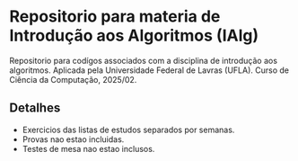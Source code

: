 # Repositorio para materia de Introdução aos Algoritmos (IAlg)
Repositorio para codígos associados com a disciplina de introdução aos algoritmos.
Aplicada pela Universidade Federal de Lavras (UFLA).
Curso de Ciência da Computação, 2025/02.  

## Detalhes

- Exercicios das listas de estudos separados por semanas.
- Provas nao estao incluidas.
- Testes de mesa nao estao inclusos.

